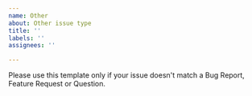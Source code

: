 ```yaml
---
name: Other
about: Other issue type
title: ''
labels: ''
assignees: ''

---
```


Please use this template only if your issue doesn't match a Bug Report, Feature Request or Question.
